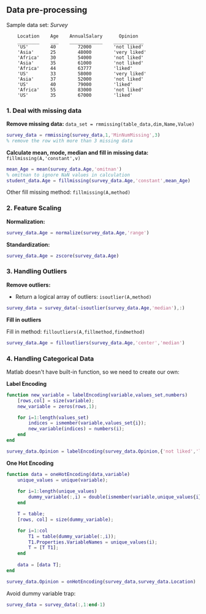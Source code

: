 ## Data pre-processing
Sample data set: *Survey*
```
    Location    Age    AnnualSalary      Opinion  
    ________    ___    ____________    ___________
    'US'        40        72000        'not liked'
    'Asia'      25        48000        'very liked'
    'Africa'    30        54000        'not liked'
    'Asia'      35        61000        'not liked'
    'Africa'    44        63777        'liked'    
    'US'        33        58000        'very liked'
    'Asia'      37        52000        'not liked'
    'US'        40        79000        'liked'    
    'Africa'    55        83000        'not liked'
    'US'        35        67000        'liked'   
```       
### 1. Deal with missing data

**Remove missing data:**
`data_set = rmmissing(table_data,dim,Name,Value)`
```matlab
survey_data = rmmissing(survey_data,1,'MinNumMissing',3)
% remove the row with more than 3 missing data
```
**Calculate mean, mode, median and fill in missing data:**
`fillmissing(A,'constant',v)`
```matlab
mean_Age = mean(survey_data.Age,'omitnan') 
% omitnan to ignore NaN values in calculation
student_data.Age = fillmissing(survey_data.Age,'constant',mean_Age)
```
Other fill missing method: `fillmissing(A,method)`

### 2. Feature Scaling

**Normalization:**
```matlab
survey_data.Age = normalize(survey_data.Age,'range')
```
**Standardization:**
```matlab
survey_data.Age = zscore(survey_data.Age)
```
### 3. Handling Outliers

**Remove outliers:**

- Return a logical array of outliers: `isoutlier(A,method)`
```matlab
survey_data = survey_data(~isoutlier(survey_data.Age,'median'),:)
```
**Fill in outliers**

Fill in method: `filloutliers(A,fillmethod,findmethod)`
```matlab
survey_data.Age = filloutliers(survey_data.Age,'center','median')
```
### 4. Handling Categorical Data
Matlab doesn't have built-in function, so we need to create our own:

**Label Encoding**
```matlab
function new_variable = labelEncoding(variable,values_set,numbers) 
	[rows,col] = size(variable);
	new_variable = zeros(rows,1);

	for i=1:length(values_set)
	    indices = ismember(variable,values_set{i});
	    new_variable(indices) = numbers(i);
	end 
end 
```
```matlab
survey_data.Opinion = labelEncoding(survey_data.Opinion,{'not liked','liked','very liked'},[0 1 2])
```
**One Hot Encoding**
```matlab
function data = oneHotEncoding(data,variable)
	unique_values = unique(variable);
	 
	for i=1:length(unique_values)
	    dummy_variable(:,i) = double(ismember(variable,unique_values{i})) ;
	end 

	T = table;
	[rows, col] = size(dummy_variable);

	for i=1:col
	    T1 = table(dummy_variable(:,i));
	    T1.Properties.VariableNames = unique_values(i);
	    T = [T T1];
	end
	
    data = [data T]; 
end 
```
```matlab
survey_data.Opinion = onHotEncoding(survey_data,survey_data.Location)
```
Avoid dummy variable trap:
```matlab
survey_data = survey_data(:,1:end-1)
```
<!--stackedit_data:
eyJoaXN0b3J5IjpbNzM0MzM2OTU3LDY5NDUyMzI2NiwtMTQyNj
I4Nzg2MiwtMzExNDAwODY5LDE4NzQ2NjQ4MTUsLTU0NTEwOTk5
NiwtODI0ODUyNDk2LDY0ODUzMjI3LC0xNTQ1OTc2MjY0LC0xNT
E5MzI1Mzg5LC0xNjk3Njk5ODI2LDgwMzI5OTA0MSw3OTIyMjg5
OTcsMTA3NjY5MTYwOCwtMjc3MzM0OTAwLDQwODE1OTgwMCwzMD
g2NDIwNjJdfQ==
-->